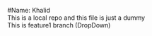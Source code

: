 #Name: Khalid<br>
This is a local repo and this file is just a dummy<br>
This is feature1 branch (DropDown)